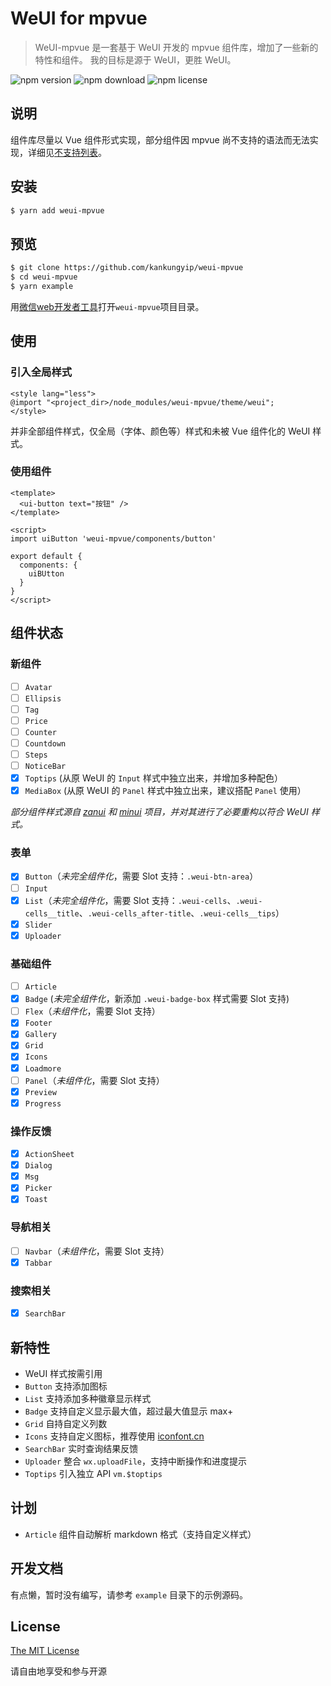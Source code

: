 # WeUI for mpvue

> WeUI-mpvue 是一套基于 WeUI 开发的 mpvue 组件库，增加了一些新的特性和组件。
> 我的目标是源于 WeUI，更胜 WeUI。

![npm version](https://img.shields.io/npm/v/weui-mpvue.svg?style=flat) ![npm download](https://img.shields.io/npm/dt/weui-mpvue.svg?style=flat) ![npm license](https://img.shields.io/npm/l/weui-mpvue.svg?style=flat)

## 说明

组件库尽量以 Vue 组件形式实现，部分组件因 mpvue 尚不支持的语法而无法实现，详细见[不支持列表](http://mpvue.com/mpvue/#_14)。

## 安装

```bash
$ yarn add weui-mpvue
```

## 预览

```bash
$ git clone https://github.com/kankungyip/weui-mpvue
$ cd weui-mpvue
$ yarn example
```

用[微信web开发者工具](https://mp.weixin.qq.com/debug/wxadoc/dev/devtools/download.html)打开`weui-mpvue`项目目录。

## 使用
### 引入全局样式

```vue
<style lang="less">
@import "<project_dir>/node_modules/weui-mpvue/theme/weui";
</style>
```
并非全部组件样式，仅全局（字体、颜色等）样式和未被 Vue 组件化的 WeUI 样式。

### 使用组件

```vue
<template>
  <ui-button text="按钮" />
</template>

<script>
import uiButton 'weui-mpvue/components/button'

export default {
  components: {
    uiBUtton
  }
}
</script>
```

## 组件状态
### 新组件

- [ ] `Avatar`
- [ ] `Ellipsis`
- [ ] `Tag`
- [ ] `Price`
- [ ] `Counter`
- [ ] `Countdown`
- [ ] `Steps`
- [ ] `NoticeBar`
- [x] `Toptips` (从原 WeUI 的 `Input` 样式中独立出来，并增加多种配色）
- [x] `MediaBox` (从原 WeUI 的 `Panel` 样式中独立出来，建议搭配 `Panel` 使用）

_*部分组件样式源自 [zanui](https://github.com/youzan/zanui-weapp) 和 [minui](https://github.com/meili/minui) 项目，并对其进行了必要重构以符合 WeUI 样式。*_

### 表单

- [x] `Button`（_未完全组件化_，需要 Slot 支持：`.weui-btn-area`）
- [ ] `Input`
- [x] `List`（_未完全组件化_，需要 Slot 支持：`.weui-cells`、`.weui-cells__title`、`.weui-cells_after-title`、`.weui-cells__tips`）
- [x] `Slider`
- [x] `Uploader`

### 基础组件

- [ ] `Article`
- [x] `Badge` (_未完全组件化_，新添加 `.weui-badge-box` 样式需要 Slot 支持)
- [ ] `Flex`（_未组件化_，需要 Slot 支持）
- [x] `Footer`
- [x] `Gallery`
- [x] `Grid`
- [x] `Icons`
- [x] `Loadmore`
- [ ] `Panel`（_未组件化_，需要 Slot 支持）
- [x] `Preview`
- [x] `Progress`

### 操作反馈

- [x] `ActionSheet`
- [x] `Dialog`
- [x] `Msg`
- [x] `Picker`
- [x] `Toast`

### 导航相关

- [ ] `Navbar`（_未组件化_，需要 Slot 支持）
- [x] `Tabbar`

### 搜索相关

- [x] `SearchBar`

## 新特性

- WeUI 样式按需引用
- `Button` 支持添加图标
- `List` 支持添加多种徽章显示样式
- `Badge` 支持自定义显示最大值，超过最大值显示 max+
- `Grid` 自持自定义列数
- `Icons` 支持自定义图标，推荐使用 [iconfont.cn](http://iconfont.cn)
- `SearchBar` 实时查询结果反馈
- `Uploader` 整合 `wx.uploadFile`，支持中断操作和进度提示
- `Toptips` 引入独立 API `vm.$toptips`

## 计划

- `Article` 组件自动解析 markdown 格式（支持自定义样式）

## 开发文档

有点懒，暂时没有编写，请参考 `example` 目录下的示例源码。

## License

[The MIT License](http://opensource.org/licenses/MIT)

请自由地享受和参与开源
